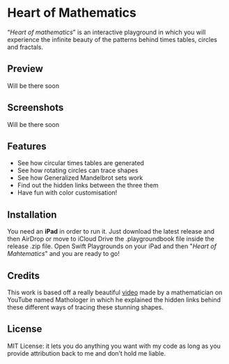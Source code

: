 # Heart of Mathematics

“*Heart of mathematics*” is an interactive playground in which you will experience the infinite beauty of the patterns behind times tables, circles and fractals.

## Preview

Will be there soon

## Screenshots

Will be there soon

## Features

  - See how circular times tables are generated
  - See how rotating circles can trace shapes
  - See how Generalized Mandelbrot sets work
  - Find out the hidden links between the three them
  - Have fun with color customisation!

## Installation

You need an **iPad** in order to run it. Just download the latest release and then AirDrop or move to iCloud Drive the .playgroundbook file inside the release .zip file. Open Swift Playgrounds on your iPad and then "*Heart of Mahtematics*" and you are ready to go!

## Credits

This work is based off a really beautiful [video](https://www.youtube.com/watch?v=qhbuKbxJsk8) made by a mathematician on YouTube named Mathologer in which he explained the hidden links behind these different ways of tracing these stunning shapes.

## License

MIT License: it lets you do anything you want with my code as long as you provide attribution back to me and don’t hold me liable.

